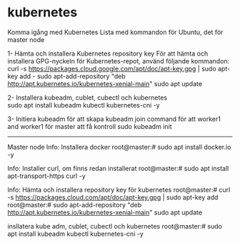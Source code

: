 # kubernetes
Komma igång med Kubernetes
Lista med kommandon för Ubuntu, det för  master node

1- Hämta och installera Kubernetes repository key
För att hämta och installera GPG-nyckeln för Kubernetes-repot, använd följande kommandon:
curl -s https://packages.cloud.google.com/apt/doc/apt-key.gpg | sudo apt-key add -
sudo apt-add-repository "deb http://apt.kubernetes.io/kubernetes-xenial-main"
sudo apt update

2- Installera  kubeadm, cublet, cubectl och kubernetes  
sudo apt install kubeadm kubectl kubernetes-cni -y


3- Initiera kubeadm för att skapa kubeadm join command för att worker1 and worker1 för master att få kontroll
sudo kubeadm init

***********************


Master node
Info: Installera docker
root@master:# sudo apt install docker.io -y

Info: Installer curl, om finns redan installerat
root@master:# sudo apt install apt-transport-https curl -y


Info: Hämta och installera repository key för kubernetes
root@master:# curl -s  https://packages.cloud.com/apt/doc/apt-key.gpg | sudo apt-key add 
root@master:# sudo apt-add-repository "deb http://apt.kubernetes.io/kubernetes-xenial-main"
sudo apt update

insllatera kube adm, cublet, cubectl och kubernetes
root@master:# sudo apt install kubeadm kubectl kubernetes-cni -y







